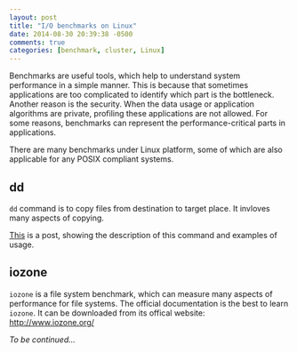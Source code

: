 ```yaml
---
layout: post
title: "I/O benchmarks on Linux"
date: 2014-08-30 20:39:38 -0500
comments: true
categories: [benchmark, cluster, Linux]
---
```



Benchmarks are useful tools, which help to understand system performance in a simple manner. This is because that sometimes applications are too complicated to identify which part is the bottleneck. Another reason is the security. When the data usage or application algorithms are private, profiling these applications are not allowed. For some reasons, benchmarks can represent the performance-critical parts in applications.

There are many benchmarks under Linux platform, some of which are also applicable for any POSIX compliant systems.


## dd

`dd` command is to copy files from destination to target place. It invloves many aspects of copying.

[This](http://www.computerhope.com/unix/dd.htm) is a post, showing the description of this command and examples of usage.

## iozone

`iozone` is a file system benchmark, which can measure many aspects of performance for file systems.
The official documentation is the best to learn `iozone`. It can be downloaded from its offical website: http://www.iozone.org/


*To be continued...*
